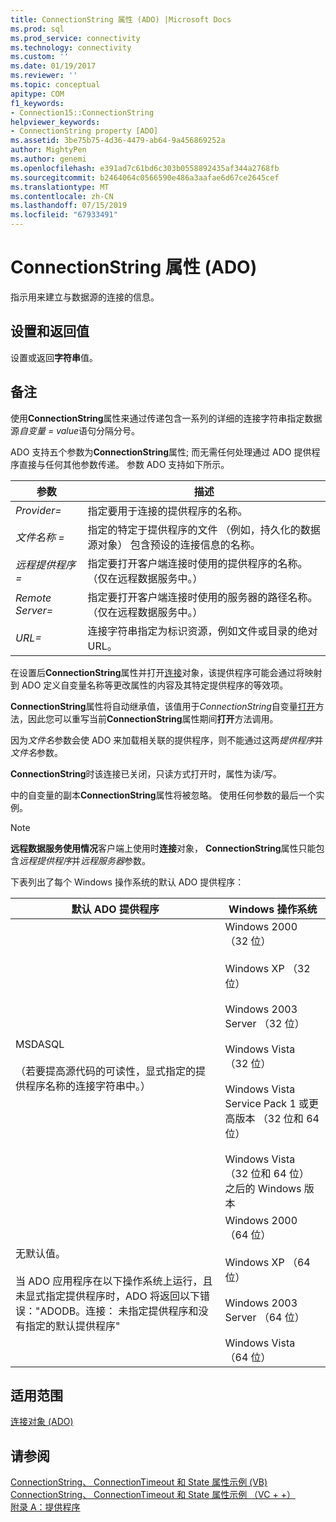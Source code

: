 ```yaml
---
title: ConnectionString 属性 (ADO) |Microsoft Docs
ms.prod: sql
ms.prod_service: connectivity
ms.technology: connectivity
ms.custom: ''
ms.date: 01/19/2017
ms.reviewer: ''
ms.topic: conceptual
apitype: COM
f1_keywords:
- Connection15::ConnectionString
helpviewer_keywords:
- ConnectionString property [ADO]
ms.assetid: 3be75b75-4d36-4479-ab64-9a456869252a
author: MightyPen
ms.author: genemi
ms.openlocfilehash: e391ad7c61bd6c303b0558892435af344a2768fb
ms.sourcegitcommit: b2464064c0566590e486a3aafae6d67ce2645cef
ms.translationtype: MT
ms.contentlocale: zh-CN
ms.lasthandoff: 07/15/2019
ms.locfileid: "67933491"
---
```

# <a name="connectionstring-property-ado"></a>ConnectionString 属性 (ADO)
指示用来建立与数据源的连接的信息。  
  
## <a name="settings-and-return-values"></a>设置和返回值  
 设置或返回**字符串**值。  
  
## <a name="remarks"></a>备注  
 使用**ConnectionString**属性来通过传递包含一系列的详细的连接字符串指定数据源*自变量* *= value*语句分隔分号。  
  
 ADO 支持五个参数为**ConnectionString**属性; 而无需任何处理通过 ADO 提供程序直接与任何其他参数传递。 参数 ADO 支持如下所示。  
  
|参数|描述|  
|--------------|-----------------|  
|*Provider=*|指定要用于连接的提供程序的名称。|  
|*文件名称 =*|指定的特定于提供程序的文件 （例如，持久化的数据源对象） 包含预设的连接信息的名称。|  
|*远程提供程序 =*|指定要打开客户端连接时使用的提供程序的名称。 （仅在远程数据服务中。）|  
|*Remote Server=*|指定要打开客户端连接时使用的服务器的路径名称。 （仅在远程数据服务中。）|  
|*URL=*|连接字符串指定为标识资源，例如文件或目录的绝对 URL。|  
  
 在设置后**ConnectionString**属性并打开[连接](../../../ado/reference/ado-api/connection-object-ado.md)对象，该提供程序可能会通过将映射到 ADO 定义自变量名称等更改属性的内容及其特定提供程序的等效项。  
  
 **ConnectionString**属性将自动继承值，该值用于*ConnectionString*自变量[打开](../../../ado/reference/ado-api/open-method-ado-connection.md)方法，因此您可以重写当前**ConnectionString**属性期间**打开**方法调用。  
  
 因为*文件名*参数会使 ADO 来加载相关联的提供程序，则不能通过这两*提供程序*并*文件名*参数。  
  
 **ConnectionString**时该连接已关闭，只读方式打开时，属性为读/写。  
  
 中的自变量的副本**ConnectionString**属性将被忽略。 使用任何参数的最后一个实例。  
  
> [!NOTE]
>  **远程数据服务使用情况**客户端上使用时**连接**对象， **ConnectionString**属性只能包含*远程提供程序*并*远程服务器*参数。  
  
 下表列出了每个 Windows 操作系统的默认 ADO 提供程序：  
  
|默认 ADO 提供程序|Windows 操作系统|  
|--------------------------|------------------------------|  
|MSDASQL<br /><br /> （若要提高源代码的可读性，显式指定的提供程序名称的连接字符串中。）|Windows 2000 （32 位）<br /><br /> Windows XP （32 位）<br /><br /> Windows 2003 Server （32 位）<br /><br /> Windows Vista （32 位）<br /><br /> Windows Vista Service Pack 1 或更高版本 （32 位和 64 位）<br /><br /> Windows Vista （32 位和 64 位） 之后的 Windows 版本|  
|无默认值。<br /><br /> 当 ADO 应用程序在以下操作系统上运行，且未显式指定提供程序时，ADO 将返回以下错误："ADODB。连接： 未指定提供程序和没有指定的默认提供程序"|Windows 2000 （64 位）<br /><br /> Windows XP （64 位）<br /><br /> Windows 2003 Server （64 位）<br /><br /> Windows Vista （64 位）|  
  
## <a name="applies-to"></a>适用范围  
 [连接对象 (ADO)](../../../ado/reference/ado-api/connection-object-ado.md)  
  
## <a name="see-also"></a>请参阅  
 [ConnectionString、 ConnectionTimeout 和 State 属性示例 (VB)](../../../ado/reference/ado-api/connectionstring-connectiontimeout-and-state-properties-example-vb.md)   
 [ConnectionString、 ConnectionTimeout 和 State 属性示例 （VC + +）](../../../ado/reference/ado-api/connectionstring-connectiontimeout-and-state-properties-example-vc.md)   
 [附录 A：提供程序](../../../ado/guide/appendixes/appendix-a-providers.md)
